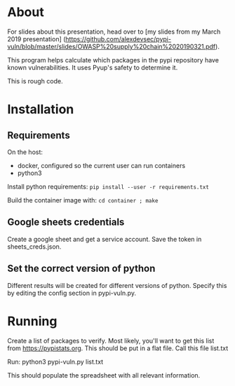 

About
=====

For slides about this presentation, head over to [my slides from my March 2019 presentation] (https://github.com/alexdevsec/pypi-vuln/blob/master/slides/OWASP%20supply%20chain%2020190321.pdf).

This program helps calculate which packages in the pypi repository have known vulnerabilities.
It uses Pyup's safety to determine it.

This is rough code. 


Installation
============

## Requirements

On the host:
* docker, configured so the current user can run containers
* python3

Install python requirements:
`pip install --user -r requirements.txt`

Build the container image with:
`cd container ; make`

## Google sheets credentials

Create a google sheet and get a service account. Save the token in sheets\_creds.json.

## Set the correct version of python
Different results will be created for different versions of python. Specify this by editing the config section in pypi-vuln.py.


Running
=======
Create a list of packages to verify. Most likely, you'll want to get this list from https://pypistats.org. This 
should be put in a flat file. Call this file list.txt

Run:
python3 pypi-vuln.py list.txt

This should populate the spreadsheet with all relevant information.






